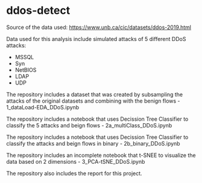 # ddos-detect
Source of the data used: https://www.unb.ca/cic/datasets/ddos-2019.html


Data used for this analysis include simulated attacks of 5 different DDoS attacks:

- MSSQL
- Syn 
- NetBIOS
- LDAP
- UDP


The repository includes a dataset that was created by subsampling the attacks of the original datasets and combining with the benign flows - 1_dataLoad-EDA_DDoS.ipynb

The repository includes a notebook that uses Decission Tree Classifier to classify the 5 attacks and beign flows - 2a_multiClass_DDoS.ipynb

The repository includes a notebook that uses Decission Tree Classifier to classify the attacks and beign flows in binary - 2b_binary_DDoS.ipynb

The repository includes an incomplete notebook that t-SNEE to visualize the data based on 2 dimensions - 3_PCA-tSNE_DDoS.ipynb

The repository also includes the report for this project.
